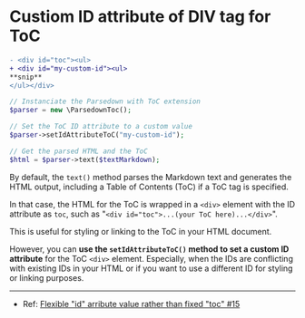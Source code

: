# Custiom ID attribute of DIV tag for ToC

```diff
- <div id="toc"><ul>
+ <div id="my-custom-id"><ul>
**snip**
</ul></div>
```

```php
// Instanciate the Parsedown with ToC extension
$parser = new \ParsedownToc();

// Set the ToC ID attribute to a custom value
$parser->setIdAttributeToC("my-custom-id");

// Get the parsed HTML and the ToC
$html = $parser->text($textMarkdown);
```

By default, the `text()` method parses the Markdown text and generates the HTML output, including a Table of Contents (ToC) if a ToC tag is specified.

In that case, the HTML for the ToC is wrapped in a `<div>` element with the ID attribute as `toc`, such as "`<div id="toc">...(your ToC here)...</div>`".

This is useful for styling or linking to the ToC in your HTML document.

However, you can **use the `setIdAttributeToC()` method to set a custom ID attribute** for the ToC `<div>` element. Especially, when the IDs are conflicting with existing IDs in your HTML or if you want to use a different ID for styling or linking purposes.

---

- Ref: [Flexible "id" arribute value rather than fixed "toc" #15](https://github.com/KEINOS/parsedown-extension_table-of-contents/issues/15)
